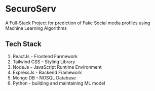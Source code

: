 # SecuroServ
A Full-Stack Project for prediction of Fake Social media profiles
using Machine Learning Algorithms

## Tech Stack
1. ReactJs - Frontend Farmework
2. Tailwind CSS - Styling Library
3. NodeJs - JavaScript Runtime Environment
4. ExpressJs - Backend Framework
5. Mongo DB - NOSQL Database
6. Python - building and maintaining ML model
 
